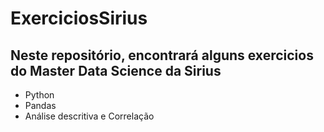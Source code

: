 # ExerciciosSirius
## Neste repositório, encontrará alguns exercicios do Master Data Science da Sirius
- Python
- Pandas
- Análise descritiva e Correlação
